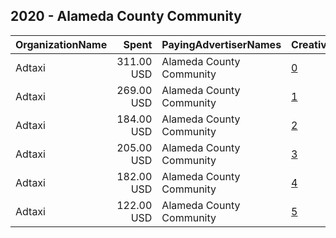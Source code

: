 ## 2020 - Alameda County Community 
|OrganizationName|Spent|PayingAdvertiserNames|CreativeUrls|Impressions|Genders|AgeBrackets|CountryCodes|BillingAddresses|CandidateBallotInformation|
|:---|---:|:---|:---|---:|:---|:---|:---|:---|:---|
|Adtaxi|311.00 USD|Alameda County Community|[0](https://www.snap.com/political-ads/asset/8f8c18d1473c84032178564a73b8388a764d2652327e6e76e17a1ab0a2b3a660?mediaType=mp4)|144,970||18-24|united states|"101 West Colfax,Denver,80204,US"|Alameda County Community Food Bank|
|Adtaxi|269.00 USD|Alameda County Community|[1](https://www.snap.com/political-ads/asset/2833f2884b171928573418591a86ae13541b04712537bc04e09c63d7746ba017?mediaType=mp4)|124,760||18-24|united states|"101 West Colfax,Denver,80204,US"|Alameda County Community Food Bank|
|Adtaxi|184.00 USD|Alameda County Community|[2](https://www.snap.com/political-ads/asset/cebb603502752254a49fa89c193935692677b14d699bf43677193c365916acd0?mediaType=mp4)|84,177||18-24|united states|"101 West Colfax,Denver,80204,US"|Alameda County Community Food Bank|
|Adtaxi|205.00 USD|Alameda County Community|[3](https://www.snap.com/political-ads/asset/d4831b077d0362b921549a4734cfa8f4aabc37291b0ceed673cd84cccb2f63a1?mediaType=mp4)|54,868||25+|united states|"101 West Colfax,Denver,80204,US"|Alameda County Community Food Bank|
|Adtaxi|182.00 USD|Alameda County Community|[4](https://www.snap.com/political-ads/asset/8f8c18d1473c84032178564a73b8388a764d2652327e6e76e17a1ab0a2b3a660?mediaType=mp4)|48,974||25+|united states|"101 West Colfax,Denver,80204,US"|Alameda County Community Food Bank|
|Adtaxi|122.00 USD|Alameda County Community|[5](https://www.snap.com/political-ads/asset/59a5cb9df7ad468433ca2776dbfca5bdae89414da92b55a51fac208c754d1920?mediaType=mp4)|31,623||25+|united states|"101 West Colfax,Denver,80204,US"|Alameda County Community Food Bank|
